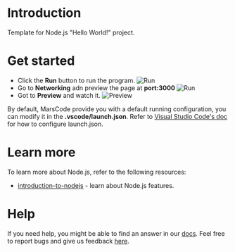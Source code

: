 # Introduction

Template for Node.js "Hello World!" project.

# Get started

- Click the **Run** button to run the program.
  ![Run](https://lf-cdn.marscode.com/obj/eden-sg/ljhwz_lkpkbvsj/ljhwZthlaukjlkulzlp/project_template/prod/afa85757fb033ae6ecea4cbe228d017bc6f65c95/images/native_nodejs/run.png)
- Go to **Networking** adn preview the page at **port:3000**
  ![Run](https://lf-cdn.marscode.com/obj/eden-sg/ljhwz_lkpkbvsj/ljhwZthlaukjlkulzlp/project_template/prod/afa85757fb033ae6ecea4cbe228d017bc6f65c95/images/native_nodejs/cloud_port.png)
- Got to **Preview** and watch it.
  ![Preview](https://lf-cdn.marscode.com/obj/eden-sg/ljhwz_lkpkbvsj/ljhwZthlaukjlkulzlp/project_template/prod/afa85757fb033ae6ecea4cbe228d017bc6f65c95/images/native_nodejs/preview.png)

By default, MarsCode provide you with a default running configuration, you can modify it in the **.vscode/launch.json**. Refer to [Visual Studio Code's doc](https://code.visualstudio.com/docs/editor/debugging) for how to configure launch.json.

# Learn more

To learn more about Node.js, refer to the following resources:

- [introduction-to-nodejs](https://nodejs.org/en/learn/getting-started/introduction-to-nodejs) - learn about Node.js features.

# Help

If you need help, you might be able to find an answer in our [docs](https://docs.marscode.com/). Feel free to report bugs and give us feedback [here](https://discord.gg/qtVMXEDbRw).
